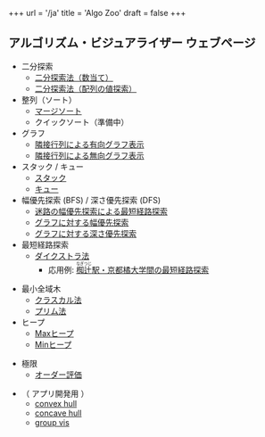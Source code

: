+++
url = '/ja'
title = 'Algo Zoo'
draft = false
+++

## アルゴリズム・ビジュアライザー ウェブページ

* 二分探索
    * [二分探索法（数当て）](number-guess)
    * [二分探索法（配列の値探索）](binary-search)
* 整列（ソート）
    * [マージソート](merge-sort)
    * クイックソート（準備中）
* グラフ
    * [隣接行列による有向グラフ表示](directed-graph)
    * [隣接行列による無向グラフ表示](undirected-graph)
* スタック / キュー
    * [スタック](stack)
    * [キュー](queue)
* 幅優先探索 (BFS) / 深さ優先探索 (DFS)
    * [迷路の幅優先探索による最短経路探索](maze)
    * [グラフに対する幅優先探索](bfs)
    * [グラフに対する深さ優先探索](dfs)
* 最短経路探索
    * [ダイクストラ法](dijkstra)
        * 応用例: <a href="nagitsuji"><ruby>椥辻<rt>なぎつじ</rt></ruby>駅・京都橘大学間の最短経路探索</a>
<!-- * **TODO:** 応用例: 乗換案内 -->
* 最小全域木
    * [クラスカル法](kruskal)
    * [プリム法](prim)
* ヒープ
    * [Maxヒープ](max-heap)
    * [Minヒープ](min-heap)
<!--
* 動的計画法
    * **TODO: 部分和問題**
    * **TODO: ナップサック問題**
-->
* 極限
    * [オーダー評価](order)
<!--
    * **TODO:** $\varepsilon\textrm{-}N~$法 (イプシロン・エヌ法)
    * **TODO:** $\varepsilon\textrm{-}\delta~$法 (イプシロン・デルタ法)
-->
* （ アプリ開発用 ）
    * [convex hull](convex-hull-vis)
    * [concave hull](concave-hull-vis)
    * [group vis](group-vis)
